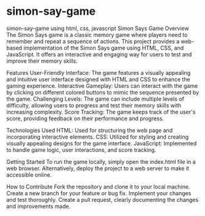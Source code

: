 # simon-say-game
 simon-say-game using html, css, javascript
Simon Says Game
Overview
The Simon Says game is a classic memory game where players need to remember and repeat a sequence of actions. This project provides a web-based implementation of the Simon Says game using HTML, CSS, and JavaScript. It offers an interactive and engaging way for users to test and improve their memory skills.

Features
User-Friendly Interface: The game features a visually appealing and intuitive user interface designed with HTML and CSS to enhance the gaming experience.
Interactive Gameplay: Users can interact with the game by clicking on different colored buttons to mimic the sequence presented by the game.
Challenging Levels: The game can include multiple levels of difficulty, allowing users to progress and test their memory skills with increasing complexity.
Score Tracking: The game keeps track of the user's score, providing feedback on their performance and progress.

Technologies Used
HTML: Used for structuring the web page and incorporating interactive elements.
CSS: Utilized for styling and creating visually appealing designs for the game interface.
JavaScript: Implemented to handle game logic, user interactions, and score tracking.

Getting Started
To run the game locally, simply open the index.html file in a web browser. Alternatively, deploy the project to a web server to make it accessible online.

How to Contribute
Fork the repository and clone it to your local machine.
Create a new branch for your feature or bug fix.
Implement your changes and test thoroughly.
Create a pull request, clearly documenting the changes and improvements made.
